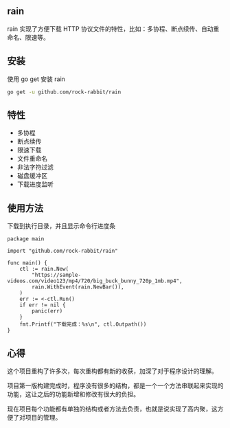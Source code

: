 ## rain

rain 实现了方便下载 HTTP 协议文件的特性，比如：多协程、断点续传、自动重命名、限速等。
## 安装

使用 go get 安装 rain

``` sh
go get -u github.com/rock-rabbit/rain
```
 
## 特性

- 多协程
- 断点续传
- 限速下载
- 文件重命名
- 非法字符过滤
- 磁盘缓冲区
- 下载进度监听



## 使用方法

下载到执行目录，并且显示命令行进度条

``` golang
package main

import "github.com/rock-rabbit/rain"

func main() {
	ctl := rain.New(
        "https://sample-videos.com/video123/mp4/720/big_buck_bunny_720p_1mb.mp4",
        rain.WithEvent(rain.NewBar()),
    )
	err := <-ctl.Run()
	if err != nil {
		panic(err)
	}
	fmt.Printf("下载完成：%s\n", ctl.Outpath())
}
```


## 心得

这个项目重构了许多次，每次重构都有新的收获，加深了对于程序设计的理解。

项目第一版构建完成时，程序没有很多的结构，都是一个一个方法串联起来实现的功能，这让之后的功能新增和修改有很大的负担。

现在项目每个功能都有单独的结构或者方法去负责，也就是说实现了高内聚，这方便了对项目的管理。